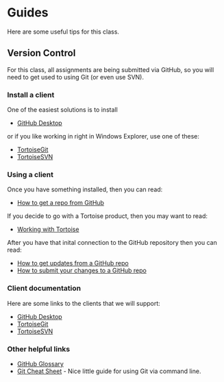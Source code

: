 # Guides

Here are some useful tips for this class.

## Version Control

For this class, all assignments are being submitted via GitHub, so you will need to get used to using Git (or even use SVN).

### Install a client

One of the easiest solutions is to install 
* [GitHub Desktop](https://desktop.github.com/)

or if you like working in right in Windows Explorer, use one of these:

* [TortoiseGit](Installing-TortoiseGIT/README.md)
* [TortoiseSVN](Installing-TortoiseSVN/README.md)


### Using a client 

Once you have something installed, then you can read:
* [How to get a repo from GitHub](Getting-Stuff/README.md) 

If you decide to go with a Tortoise product, then you may want to read:
* [Working with Tortoise](Working-With-Tortoise/README.md)

After you have that inital connection to the GitHub repository then you can read:
* [How to get updates from a GitHub repo](Updating-From-GitHub/README.md)
* [How to submit your changes to a GitHub repo](Sending-Stuff/README.md)

### Client documentation

Here are some links to the clients that we will support:
* [GitHub Desktop](https://help.github.com/desktop/guides/contributing/)
* [TortoiseGit](https://tortoisegit.org/docs/tortoisegit/)
* [TortoiseSVN](http://tortoisesvn.net/docs/release/TortoiseSVN_en/index.html)

### Other helpful links
* [GitHub Glossary](https://help.github.com/articles/github-glossary/)
* [Git Cheat Sheet](http://www.git-tower.com/blog/git-cheat-sheet/) - Nice little guide for using Git via command line.
